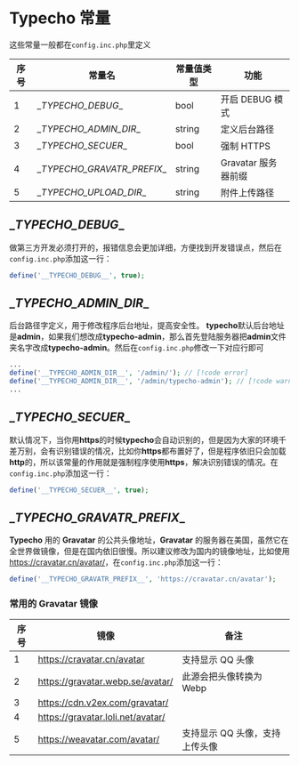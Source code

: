 # Typecho 常量

 这些常量一般都在`config.inc.php`里定义

| 序号 | 常量名                      | 常量值类型 | 功能                |
| ---- | --------------------------- | ---------- | ------------------- |
| 1    | \__TYPECHO_DEBUG__          | bool       | 开启 DEBUG 模式     |
| 2    | \__TYPECHO_ADMIN_DIR__      | string     | 定义后台路径        |
| 3    | \__TYPECHO_SECUER__         | bool       | 强制 HTTPS          |
| 4    | \__TYPECHO_GRAVATR_PREFIX__ | string     | Gravatar 服务器前缀 |
| 5    | \__TYPECHO_UPLOAD_DIR__     | string     | 附件上传路径        |

## \__TYPECHO_DEBUG__

做第三方开发必须打开的，报错信息会更加详细，方便找到开发错误点，然后在`config.inc.php`添加这一行：

```php
define('__TYPECHO_DEBUG__', true);
```

##   \__TYPECHO_ADMIN_DIR__

后台路径字定义，用于修改程序后台地址，提高安全性。 **typecho**默认后台地址是**admin**，如果我们想改成**typecho-admin**，那么首先登陆服务器把**admin**文件夹名字改成**typecho-admin**。然后在`config.inc.php`修改一下对应行即可
```php
...
define('__TYPECHO_ADMIN_DIR__', '/admin/'); // [!code error]
define('__TYPECHO_ADMIN_DIR__', '/admin/typecho-admin'); // [!code warning]
...
```

## \__TYPECHO_SECUER__

默认情况下，当你用**https**的时候**typecho**会自动识别的，但是因为大家的环境千差万别，会有识别错误的情况，比如你**https**都布置好了，但是程序依旧只会加载**http**的，所以该常量的作用就是强制程序使用**https**，解决识别错误的情况。在`config.inc.php`添加这一行：

```php
define('__TYPECHO_SECUER__', true);
```

##   \__TYPECHO_GRAVATR_PREFIX__

**Typecho** 用的 **Gravatar** 的公共头像地址，**Gravatar** 的服务器在美国，虽然它在全世界做镜像，但是在国内依旧很慢。所以建议修改为国内的镜像地址，比如使用<https://cravatar.cn/avatar/>，在`config.inc.php`添加这一行：

```php
define('__TYPECHO_GRAVATR_PREFIX__', 'https://cravatar.cn/avatar');
```

### 常用的 Gravatar 镜像

| 序号 | 镜像                              | 备注                           |
| ---- | --------------------------------- | ------------------------------ |
| 1    | https://cravatar.cn/avatar        | 支持显示 QQ 头像               |
| 2    | https://gravatar.webp.se/avatar/  | 此源会把头像转换为 Webp        |
| 3    | https://cdn.v2ex.com/gravatar/    |                                |
| 4    | https://gravatar.loli.net/avatar/ |                                |
| 5    | https://weavatar.com/avatar/      | 支持显示 QQ 头像，支持上传头像 |
